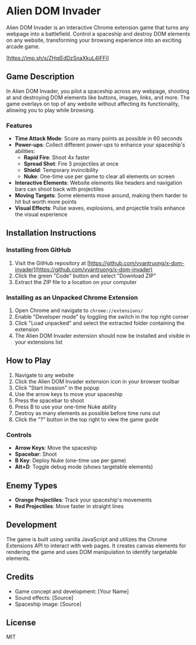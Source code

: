 # Alien DOM Invader

Alien DOM Invader is an interactive Chrome extension game that turns any webpage into a battlefield. Control a spaceship and destroy DOM elements on any website, transforming your browsing experience into an exciting arcade game.
 
[https://jmp.sh/s/ZHqjEdDzSnaXkuL4IFFi]

## Game Description

In Alien DOM Invader, you pilot a spaceship across any webpage, shooting at and destroying DOM elements like buttons, images, links, and more. The game overlays on top of any website without affecting its functionality, allowing you to play while browsing.

### Features

- **Time Attack Mode**: Score as many points as possible in 60 seconds
- **Power-ups**: Collect different power-ups to enhance your spaceship's abilities:
  - **Rapid Fire**: Shoot 4x faster
  - **Spread Shot**: Fire 3 projectiles at once
  - **Shield**: Temporary invincibility
  - **Nuke**: One-time use per game to clear all elements on screen
- **Interactive Elements**: Website elements like headers and navigation bars can shoot back with projectiles
- **Moving Targets**: Some elements move around, making them harder to hit but worth more points
- **Visual Effects**: Pulse waves, explosions, and projectile trails enhance the visual experience

## Installation Instructions

### Installing from GitHub

1. Visit the GitHub repository at [https://github.com/vvantruong/x-dom-invader](https://github.com/vvantruong/x-dom-invader)
2. Click the green "Code" button and select "Download ZIP"
3. Extract the ZIP file to a location on your computer

### Installing as an Unpacked Chrome Extension

1. Open Chrome and navigate to `chrome://extensions/`
2. Enable "Developer mode" by toggling the switch in the top right corner
3. Click "Load unpacked" and select the extracted folder containing the extension
4. The Alien DOM Invader extension should now be installed and visible in your extensions list

## How to Play

1. Navigate to any website
2. Click the Alien DOM Invader extension icon in your browser toolbar
3. Click "Start Invasion" in the popup
4. Use the arrow keys to move your spaceship
5. Press the spacebar to shoot
6. Press B to use your one-time Nuke ability
7. Destroy as many elements as possible before time runs out
8. Click the "?" button in the top right to view the game guide

### Controls

- **Arrow Keys**: Move the spaceship
- **Spacebar**: Shoot
- **B Key**: Deploy Nuke (one-time use per game)
- **Alt+D**: Toggle debug mode (shows targetable elements)

## Enemy Types

- **Orange Projectiles**: Track your spaceship's movements
- **Red Projectiles**: Move faster in straight lines

## Development

The game is built using vanilla JavaScript and utilizes the Chrome Extensions API to interact with web pages. It creates canvas elements for rendering the game and uses DOM manipulation to identify targetable elements.

## Credits

- Game concept and development: [Your Name]
- Sound effects: [Source]
- Spaceship image: [Source]

## License

MIT